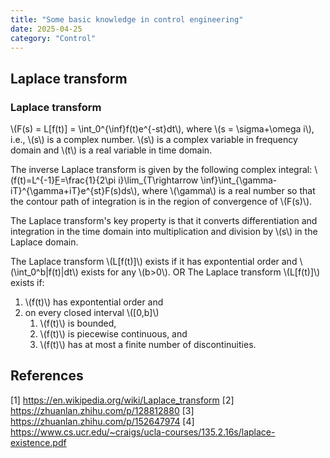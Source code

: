 ```yaml
---
title: "Some basic knowledge in control engineering"
date: 2025-04-25
category: "Control"
---
```


## Laplace transform
### Laplace transform
\\\(F(s) = L[f(t)] = \int_0^{\inf}f(t)e^{-st}dt\\\), where \\\(s = \sigma+\omega i\\\), i.e., \\\(s\\\) is a complex number. \\\(s\\\) is a complex variable in frequency domain and \\\(t\\\) is a real variable in time domain. 

The inverse Laplace transform is given by the following complex integral:
\\\(f(t)=L^{-1}[F](t)=\frac{1}{2\pi i}\lim_{T\rightarrow \inf}\int_{\gamma-iT}^{\gamma+iT}e^{st}F(s)ds\\\), where \\\(\gamma\\\) is a real number so that the contour path of integration is in the region of convergence of \\\(F(s)\\\). 

The Laplace transform's key property is that it converts differentiation and integration in the time domain into multiplication and division by \\\(s\\\) in the Laplace domain.

The Laplace transform \\\(L[f(t)]\\\) exists if it has expontential order and \\\(\int_0^b|f(t)|dt\\\) exists for any \\\(b>0\\\). OR
The Laplace transform \\\(L[f(t)]\\\) exists if:
1. \\\(f(t)\\\) has expontential order and 
2. on every closed interval \\\([0,b]\\\)
    1. \\\(f(t)\\\) is bounded, 
    2. \\\(f(t)\\\) is piecewise continuous, and
    3. \\\(f(t)\\\) has at most a finite number of discontinuities.

## References
[1] https://en.wikipedia.org/wiki/Laplace_transform
[2] https://zhuanlan.zhihu.com/p/128812880
[3] https://zhuanlan.zhihu.com/p/152647974
[4] https://www.cs.ucr.edu/~craigs/ucla-courses/135.2.16s/laplace-existence.pdf